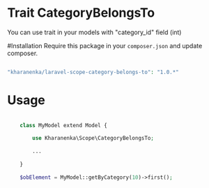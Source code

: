 # Trait CategoryBelongsTo
 
 You can use trait in your models with "category_id" field (int)
 
#Installation
Require this package in your `composer.json` and update composer.
 
```php

"kharanenka/laravel-scope-category-belongs-to": "1.0.*"

```

# Usage

```php
    
    class MyModel extend Model {
    
        use Kharanenka\Scope\CategoryBelongsTo;
    
        ...
    
    }
    
    $obElement = MyModel::getByCategory(10)->first();
    
```